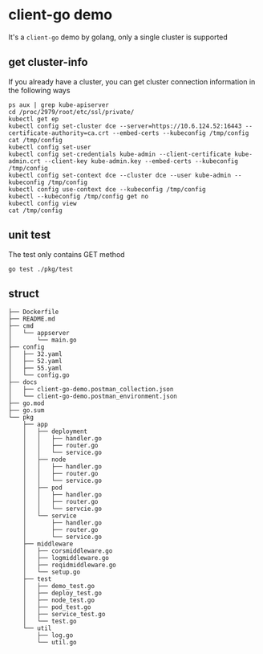 # client-go demo 
It's a `client-go` demo by golang, only a single cluster is supported
## get cluster-info
If you already have a cluster, you can get cluster connection information in the following ways
```shell script
ps aux | grep kube-apiserver
cd /proc/2979/root/etc/ssl/private/
kubectl get ep
kubectl config set-cluster dce --server=https://10.6.124.52:16443 --certificate-authority=ca.crt --embed-certs --kubeconfig /tmp/config
cat /tmp/config
kubectl config set-user
kubectl config set-credentials kube-admin --client-certificate kube-admin.crt --client-key kube-admin.key --embed-certs --kubeconfig /tmp/config
kubectl config set-context dce --cluster dce --user kube-admin --kubeconfig /tmp/config
kubectl config use-context dce --kubeconfig /tmp/config
kubectl --kubeconfig /tmp/config get no
kubectl config view
cat /tmp/config
```
## unit test
The test only contains GET method
```shell script
go test ./pkg/test
```
## struct
```shell script
├── Dockerfile
├── README.md
├── cmd
│   └── appserver
│       └── main.go
├── config
│   ├── 32.yaml
│   ├── 52.yaml
│   ├── 55.yaml
│   └── config.go
├── docs
│   ├── client-go-demo.postman_collection.json
│   └── client-go-demo.postman_environment.json
├── go.mod
├── go.sum
└── pkg
    ├── app
    │   ├── deployment
    │   │   ├── handler.go
    │   │   ├── router.go
    │   │   └── service.go
    │   ├── node
    │   │   ├── handler.go
    │   │   ├── router.go
    │   │   └── service.go
    │   ├── pod
    │   │   ├── handler.go
    │   │   ├── router.go
    │   │   └── servcie.go
    │   └── service
    │       ├── handler.go
    │       ├── router.go
    │       └── service.go
    ├── middleware
    │   ├── corsmiddleware.go
    │   ├── logmiddleware.go
    │   ├── reqidmiddleware.go
    │   └── setup.go
    ├── test
    │   ├── demo_test.go
    │   ├── deploy_test.go
    │   ├── node_test.go
    │   ├── pod_test.go
    │   ├── service_test.go
    │   └── test.go
    └── util
        ├── log.go
        └── util.go
```